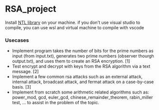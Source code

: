 # RSA_project

Install [NTL library](https://libntl.org/doc/tour-unix.html) on your machine. if you don't use visual studio to compile, you can use wsl and virtual machine to compile with vscode 

### Usecases
* Implement program takes the number of bits for the prime numbers as input (from input.txt), generates two prime numbers (observer thourgh output.txt), and uses them to create an RSA encryption. [1]
* Test encrypt and decrypt with keys from the RSA algorithm via a text message. [2]
* Implement a few common rsa attacks such as an external attack, internal attack, broadcast attack, and fermat attack on a case-by-case basis. [3]
* Implement from scratch some arithmetic related algorithms such as: power_mod, gcd, euler_gcd, chinese_remainder_theorem, rabin_miller test, ... to assist in the problem of the topic.


